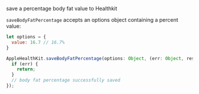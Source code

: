 save a percentage body fat value to Healthkit

`saveBodyFatPercentage` accepts an options object containing a percent value:
```javascript
let options = {
  value: 16.7 // 16.7%
}
```

```javascript
AppleHealthKit.saveBodyFatPercentage(options: Object, (err: Object, results: Object) => {
  if (err) {
    return;
  }
  // body fat percentage successfully saved
});
```
